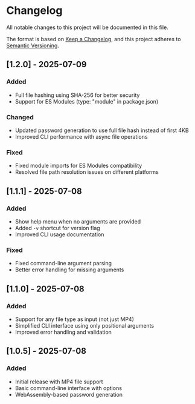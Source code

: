 # Changelog

All notable changes to this project will be documented in this file.

The format is based on [Keep a Changelog](https://keepachangelog.com/en/1.0.0/),
and this project adheres to [Semantic Versioning](https://semver.org/spec/v2.0.0.html).

## [1.2.0] - 2025-07-09
### Added
- Full file hashing using SHA-256 for better security
- Support for ES Modules (type: "module" in package.json)

### Changed
- Updated password generation to use full file hash instead of first 4KB
- Improved CLI performance with async file operations

### Fixed
- Fixed module imports for ES Modules compatibility
- Resolved file path resolution issues on different platforms

## [1.1.1] - 2025-07-08
### Added
- Show help menu when no arguments are provided
- Added `-v` shortcut for version flag
- Improved CLI usage documentation

### Fixed
- Fixed command-line argument parsing
- Better error handling for missing arguments

## [1.1.0] - 2025-07-08
### Added
- Support for any file type as input (not just MP4)
- Simplified CLI interface using only positional arguments
- Improved error handling and validation

## [1.0.5] - 2025-07-08
### Added
- Initial release with MP4 file support
- Basic command-line interface with options
- WebAssembly-based password generation
